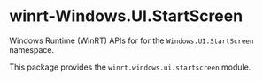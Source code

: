 <!-- warning: Please don't edit this file. It was automatically generated. -->

# winrt-Windows.UI.StartScreen

Windows Runtime (WinRT) APIs for for the `Windows.UI.StartScreen` namespace.

This package provides the `winrt.windows.ui.startscreen` module.

